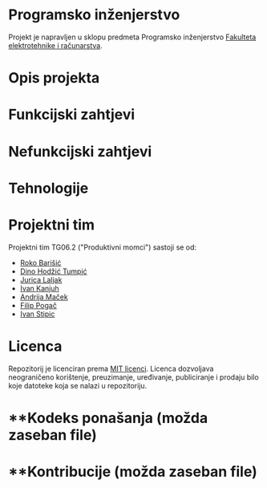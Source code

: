 # Programsko inženjerstvo
Projekt je napravljen u sklopu predmeta Programsko inženjerstvo [Fakulteta elektrotehnike i računarstva](https://www.fer.unizg.hr/). 
# Opis projekta
# Funkcijski zahtjevi
# Nefunkcijski zahtjevi
# Tehnologije
# Projektni tim
Projektni tim TG06.2 ("Produktivni momci") sastoji se od:
* [Roko Barišić](roko.barisic@fer.unizg.hr)
* [Dino Hodžić Tumpić](dino.hodzic-tumpic@fer.unizg.hr)
* [Jurica Laljak](jurica.laljak@fer.unizg.hr)
* [Ivan Kanjuh](ivan.kanjuh@fer.unizg.hr)
* [Andrija Maček](andrija.macek@fer.unizg.hr)
* [Filip Pogač](filip.pogac@fer.unizg.hr)
* [Ivan Stipic](ivan.stipic@fer.unizg.hr)
# Licenca
Repozitorij je licenciran prema [MIT licenci](https://opensource.org/license/mit). Licenca dozvoljava neograničeno korištenje, preuzimanje, uređivanje, publiciranje i
prodaju bilo koje datoteke koja se nalazi u repozitoriju. 
# **Kodeks ponašanja (možda zaseban file)
# **Kontribucije (možda zaseban file)
